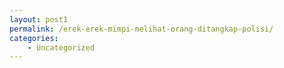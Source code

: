 ```yaml
---
layout: post1
permalink: /erek-erek-mimpi-melihat-orang-ditangkap-polisi/
categories:
    - Uncategorized
---
```


